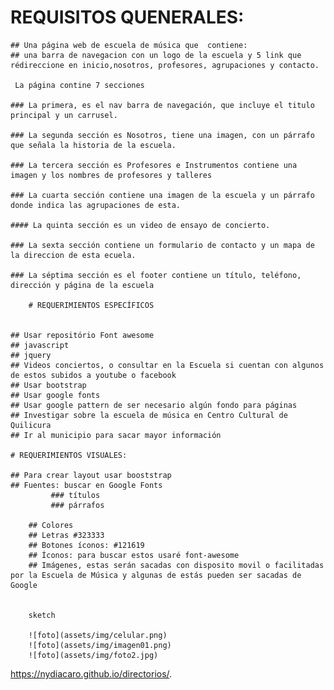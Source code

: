 
  # REQUISITOS QUENERALES:

	## Una página web de escuela de música que  contiene:
	## una barra de navegacion con un logo de la escuela y 5 link que rédireccione en inicio,nosotros, profesores, agrupaciones y contacto. 

	 La página contine 7 secciones

	### La primera, es el nav barra de navegación, que incluye el titulo principal y un carrusel.

	### La segunda sección es Nosotros, tiene una imagen, con un párrafo que señala la historia de la escuela.
	
	### La tercera sección es Profesores e Instrumentos contiene una imagen y los nombres de profesores y talleres

	### La cuarta sección contiene una imagen de la escuela y un párrafo donde indica las agrupaciones de esta.

	#### La quinta sección es un video de ensayo de concierto.

	### La sexta sección contiene un formulario de contacto y un mapa de la direccion de esta ecuela.

	### La séptima sección es el footer contiene un título, teléfono, dirección y página de la escuela 

		# REQUERIMIENTOS ESPECÍFICOS
	 

	## Usar repositório Font awesome
	## javascript
	## jquery
	## Videos conciertos, o consultar en la Escuela si cuentan con algunos de estos subidos a youtube o facebook
	## Usar bootstrap
	## Usar google fonts
	## Usar google pattern de ser necesario algún fondo para páginas
	## Investigar sobre la escuela de música en Centro Cultural de Quilicura
	## Ir al municipio para sacar mayor información 

	# REQUERIMIENTOS VISUALES:

	## Para crear layout usar booststrap
	## Fuentes: buscar en Google Fonts
	         ### títulos
		     ### párrafos

	    ## Colores
		## Letras #323333
		## Botones íconos: #121619
		## Íconos: para buscar estos usaré font-awesome
		## Imágenes, estas serán sacadas con disposito movil o facilitadas por la Escuela de Música y algunas de estás pueden ser sacadas de Google
		

		sketch

		![foto](assets/img/celular.png)
		![foto](assets/img/imagen01.png)
		![foto](assets/img/foto2.jpg)


 https://nydiacaro.github.io/directorios/.